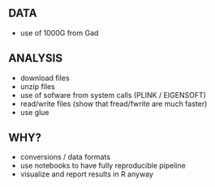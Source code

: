 ## DATA

- use of 1000G from Gad

## ANALYSIS

- download files
- unzip files
- use of sofware from system calls (PLINK / EIGENSOFT)
- read/write files (show that fread/fwrite are much faster)
- use glue 

## WHY?

- conversions / data formats
- use notebooks to have fully reproducible pipeline
- visualize and report results in R anyway
